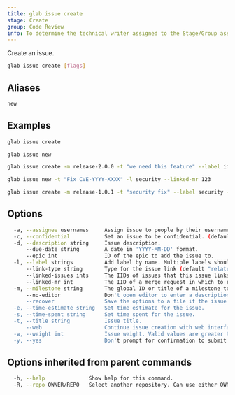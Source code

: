 ```yaml
---
title: glab issue create
stage: Create
group: Code Review
info: To determine the technical writer assigned to the Stage/Group associated with this page, see https://about.gitlab.com/handbook/product/ux/technical-writing/#assignments
---
```


<!--
This documentation is auto generated by a script.
Please do not edit this file directly. Run `make gen-docs` instead.
-->

Create an issue.

```bash title="terminal"
glab issue create [flags]
```

## Aliases

```bash title="terminal"
new
```

## Examples

```bash title="terminal"
glab issue create

glab issue new

glab issue create -m release-2.0.0 -t "we need this feature" --label important

glab issue new -t "Fix CVE-YYYY-XXXX" -l security --linked-mr 123

glab issue create -m release-1.0.1 -t "security fix" --label security --web --recover
```

## Options

```bash title="terminal"
  -a, --assignee usernames     Assign issue to people by their usernames.
  -c, --confidential           Set an issue to be confidential. (default false)
  -d, --description string     Issue description.
      --due-date string        A date in 'YYYY-MM-DD' format.
      --epic int               ID of the epic to add the issue to.
  -l, --label strings          Add label by name. Multiple labels should be comma-separated.
      --link-type string       Type for the issue link (default "relates_to")
      --linked-issues ints     The IIDs of issues that this issue links to.
      --linked-mr int          The IID of a merge request in which to resolve all issues.
  -m, --milestone string       The global ID or title of a milestone to assign.
      --no-editor              Don't open editor to enter a description. If set to true, uses prompt. (default false)
      --recover                Save the options to a file if the issue fails to be created. If the file exists, the options will be loaded from the recovery file. (EXPERIMENTAL)
  -e, --time-estimate string   Set time estimate for the issue.
  -s, --time-spent string      Set time spent for the issue.
  -t, --title string           Issue title.
      --web                    Continue issue creation with web interface.
  -w, --weight int             Issue weight. Valid values are greater than or equal to 0.
  -y, --yes                    Don't prompt for confirmation to submit the issue.
```

## Options inherited from parent commands

```bash title="terminal"
  -h, --help              Show help for this command.
  -R, --repo OWNER/REPO   Select another repository. Can use either OWNER/REPO or `GROUP/NAMESPACE/REPO` format. Also accepts full URL or Git URL.
```
